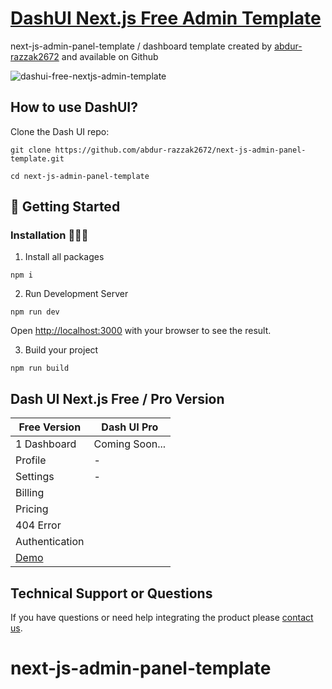 # [DashUI Next.js Free Admin Template](https://dashui-free-nextjs-admin-template.vercel.app/)
 next-js-admin-panel-template / dashboard  template created by [abdur-razzak2672](https://github.com/abdur-razzak2672) and available on Github

![dashui-free-nextjs-admin-template](https://user-images.githubusercontent.com/68774600/231716707-3da30d19-b826-4692-b03a-fed41376d250.jpg)

 
## How to use DashUI?

Clone the Dash UI repo:
```
git clone https://github.com/abdur-razzak2672/next-js-admin-panel-template.git
```
```
cd next-js-admin-panel-template
```

##  🚀 Getting Started 

### Installation 👨🏻‍💻

1. Install all packages

```
npm i
```

2. Run Development Server

```
npm run dev
```
Open [http://localhost:3000](http://localhost:3000) with your browser to see the result.


3. Build your project

```
npm run build
```

## Dash UI Next.js Free / Pro Version

| Free Version        | Dash UI Pro
|---------------------|-------------------------------------------- |
| 1 Dashboard      | Coming Soon...                                |
| Profile      | -                                           |
| Settings | -                                     |
| Billing |
| Pricing |
| 404 Error |
| Authentication |
| [Demo](https://dashui-free-nextjs-admin-template.vercel.app/) |

## Technical Support or Questions
If you have questions or need help integrating the product please [contact us](razzak172758@gmail.com).

# next-js-admin-panel-template
